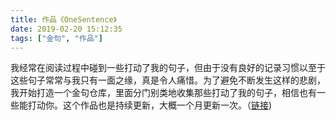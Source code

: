 ```yaml
---
title: 作品《OneSentence》
date: 2019-02-20 15:12:35
tags: ["金句", "作品"]
---
```


我经常在阅读过程中碰到一些打动了我的句子，但由于没有良好的记录习惯以至于这些句子常常与我只有一面之缘，真是令人痛惜。为了避免不断发生这样的悲剧，我开始打造一个金句仓库，里面分门别类地收集那些打动了我的句子，相信也有一些能打动你。这个作品也是持续更新，大概一个月更新一次。（[链接](https://sentence.gitbook.io/onesentence/))